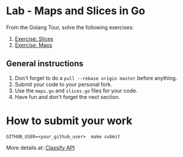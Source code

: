 Lab - Maps and Slices in Go
===========================
From the Golang Tour, solve the following exercises:

1. [Exercise: Slices](https://tour.golang.org/moretypes/18)
2. [Exercise: Maps](https://tour.golang.org/moretypes/23)


General instructions
--------------------
1. Don't forget to do a `pull --rebase origin master` before anything.
2. Submit your code to your personal fork.
3. Use the  `maps.go` and `slices.go` files for your code.
4. Have fun and don't forget the next section.


How to submit your work
=======================
```
GITHUB_USER=<your_github_user>  make submit
```
More details at: [Classify API](../../classify.md)